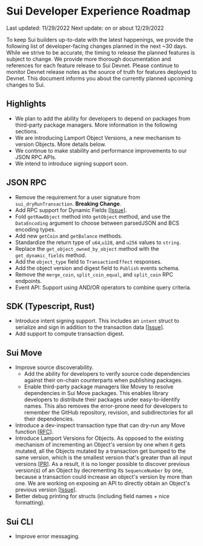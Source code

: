# Sui Developer Experience Roadmap

Last updated: 11/29/2022
Next update:  on or about 12/29/2022

To keep Sui builders up-to-date with the latest happenings, we provide the following list of developer-facing changes planned in the next ~30 days. While we strive to be accurate, the timing to release the planned features is subject to change. We provide more thorough documentation and references for each feature release to Sui Devnet. Please continue to monitor Devnet release notes as the source of truth for features deployed to Devnet. This document informs you about the currently planned upcoming changes to Sui.

## Highlights

 * We plan to add the ability for developers to depend on packages from third-party package managers. More information in the following sections.
 * We are introducing Lamport Object Versions, a new mechanism to version Objects. More details below.
 * We continue to make stability and performance improvements to our JSON RPC APIs.
 * We intend to introduce signing support soon.


## JSON RPC

 * Remove the requirement for a user signature from `sui_dryRunTransaction`. **Breaking Change**.
 * Add RPC support for Dynamic Fields [[Issue](https://github.com/MystenLabs/sui/pull/5882)].
 * Fold `getRawObject` method into `getObject` method, and use the `DataEncoding` argument to choose between parsedJSON and BCS encoding types.
 * Add new `getCoin` and `getBalance` methods.
 * Standardize the return type of `u64`,`u128`, and `u256` values to `string`.
 * Replace the `get_object_owned_by_object` method with the `get_dynamic_fields` method.
 * Add the `object_type` field to `TransactionEffect` responses.
 * Add the object version and digest field to `Publish` events schema.
 * Remove the `merge_coin`, `split_coin_equal`, and `split_coin` RPC endpoints.
 * Event API: Support using AND/OR operators to combine query criteria.

## SDK (Typescript, Rust)

 * Introduce intent signing support. This includes an `intent` struct to serialize and sign in addition to the transaction data [[Issue](https://github.com/MystenLabs/fastcrypto/issues/26)].
 * Add support to compute transaction digest.

## Sui Move

 * Improve source discoverability.
    * Add the ability for developers to verify source code dependencies against their on-chain counterparts when publishing packages.
    * Enable third-party package managers like Movey to resolve dependencies in Sui Move packages. This enables library developers to distribute their packages under easy-to-identify names. This also removes the error-prone need for developers to remember the GitHub repository, revision, and subdirectories for all their dependencies.
 * Introduce a dev-inspect transaction type that can dry-run any Move function [[RFC](https://github.com/MystenLabs/sui/pull/6538)].
 * Introduce Lamport Versions for Objects. As opposed to the existing mechanism of incrementing an Object's version by one when it gets mutated, all the Objects mutated by a transaction get bumped to the same version, which is the smallest version that's greater than all input versions [[PR](https://github.com/MystenLabs/sui/pull/6163)]. As a result, it is no longer possible to discover previous version(s) of an Object by decrementing its `SequenceNumber` by one, because a transaction could increase an object's version by more than one. We are working on exposing an API to directly obtain an Object's previous version [[Issue](https://github.com/MystenLabs/sui/issues/6529)].
 * Better debug printing for structs (including field names + nice formatting).


## Sui CLI

 * Improve error messaging.
